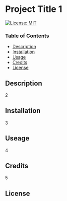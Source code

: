 
  # Project Title 1
  [![License: MIT](https://img.shields.io/badge/License-MIT-yellow.svg)](https://opensource.org/licenses/MIT)

  ### Table of Contents
  * [Description](#description)
  * [Installation](#installation)
  * [Usage](#usesage)
  * [Credits](#credits)
  * [License](#licence)

  ## Description
  2

  ## Installation
  3

  ## Useage
  4

  ## Credits
  5

  ## License
